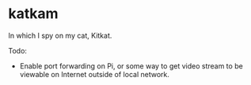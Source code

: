 katkam
======

In which I spy on my cat, Kitkat.

Todo:

- Enable port forwarding on Pi, or some way to get video stream to be viewable on Internet outside of local network.
